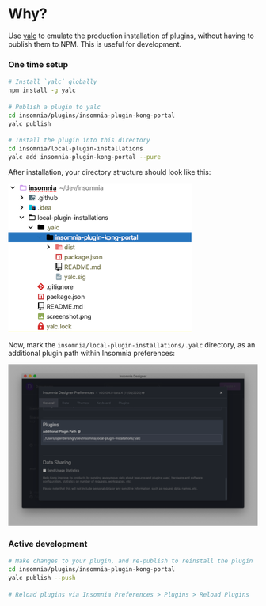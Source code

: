 # Why?

Use [yalc](https://github.com/whitecolor/yalc) to emulate the production installation of plugins, without having to publish them to NPM. This is useful for development.

### One time setup
```sh
# Install `yalc` globally
npm install -g yalc

# Publish a plugin to yalc
cd insomnia/plugins/insomnia-plugin-kong-portal
yalc publish

# Install the plugin into this directory
cd insomnia/local-plugin-installations
yalc add insomnia-plugin-kong-portal --pure
```

After installation, your directory structure should look like this:

![](assets/installed.png)

Now, mark the `insomnia/local-plugin-installations/.yalc` directory, as an additional plugin path within Insomnia preferences:

![](assets/preferences.png)

### Active development
```sh
# Make changes to your plugin, and re-publish to reinstall the plugin
cd insomnia/plugins/insomnia-plugin-kong-portal
yalc publish --push

# Reload plugins via Insomnia Preferences > Plugins > Reload Plugins
```

